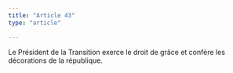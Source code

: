 ```yaml
---
title: "Article 43"
type: "article"

---
```




Le Président de la Transition exerce le droit de grâce et confère les décorations de la république.
